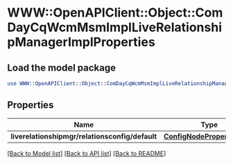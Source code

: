 # WWW::OpenAPIClient::Object::ComDayCqWcmMsmImplLiveRelationshipManagerImplProperties

## Load the model package
```perl
use WWW::OpenAPIClient::Object::ComDayCqWcmMsmImplLiveRelationshipManagerImplProperties;
```

## Properties
Name | Type | Description | Notes
------------ | ------------- | ------------- | -------------
**liverelationshipmgr/relationsconfig/default** | [**ConfigNodePropertyString**](ConfigNodePropertyString.md) |  | [optional] 

[[Back to Model list]](../README.md#documentation-for-models) [[Back to API list]](../README.md#documentation-for-api-endpoints) [[Back to README]](../README.md)



